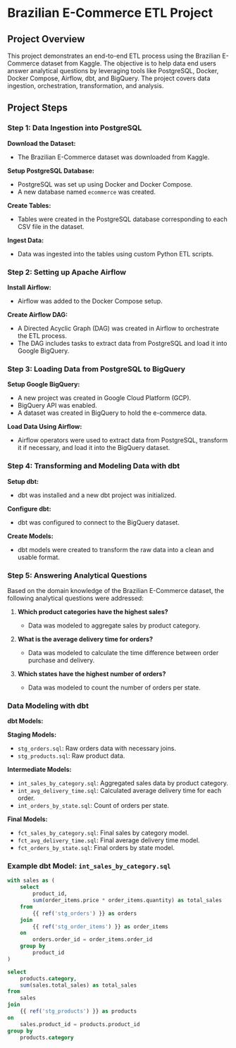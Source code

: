 # Brazilian E-Commerce ETL Project

## Project Overview

This project demonstrates an end-to-end ETL process using the Brazilian E-Commerce dataset from Kaggle. The objective is to help data end users answer analytical questions by leveraging tools like PostgreSQL, Docker, Docker Compose, Airflow, dbt, and BigQuery. The project covers data ingestion, orchestration, transformation, and analysis.

## Project Steps

### Step 1: Data Ingestion into PostgreSQL

**Download the Dataset:**
- The Brazilian E-Commerce dataset was downloaded from Kaggle.

**Setup PostgreSQL Database:**
- PostgreSQL was set up using Docker and Docker Compose.
- A new database named `ecommerce` was created.

**Create Tables:**
- Tables were created in the PostgreSQL database corresponding to each CSV file in the dataset.

**Ingest Data:**
- Data was ingested into the tables using custom Python ETL scripts.

### Step 2: Setting up Apache Airflow

**Install Airflow:**
- Airflow was added to the Docker Compose setup.

**Create Airflow DAG:**
- A Directed Acyclic Graph (DAG) was created in Airflow to orchestrate the ETL process.
- The DAG includes tasks to extract data from PostgreSQL and load it into Google BigQuery.

### Step 3: Loading Data from PostgreSQL to BigQuery

**Setup Google BigQuery:**
- A new project was created in Google Cloud Platform (GCP).
- BigQuery API was enabled.
- A dataset was created in BigQuery to hold the e-commerce data.

**Load Data Using Airflow:**
- Airflow operators were used to extract data from PostgreSQL, transform it if necessary, and load it into the BigQuery dataset.

### Step 4: Transforming and Modeling Data with dbt

**Setup dbt:**
- dbt was installed and a new dbt project was initialized.

**Configure dbt:**
- dbt was configured to connect to the BigQuery dataset.

**Create Models:**
- dbt models were created to transform the raw data into a clean and usable format.

### Step 5: Answering Analytical Questions

Based on the domain knowledge of the Brazilian E-Commerce dataset, the following analytical questions were addressed:

1. **Which product categories have the highest sales?**
   - Data was modeled to aggregate sales by product category.

2. **What is the average delivery time for orders?**
   - Data was modeled to calculate the time difference between order purchase and delivery.

3. **Which states have the highest number of orders?**
   - Data was modeled to count the number of orders per state.

### Data Modeling with dbt

**dbt Models:**

**Staging Models:**
- `stg_orders.sql`: Raw orders data with necessary joins.
- `stg_products.sql`: Raw product data.

**Intermediate Models:**
- `int_sales_by_category.sql`: Aggregated sales data by product category.
- `int_avg_delivery_time.sql`: Calculated average delivery time for each order.
- `int_orders_by_state.sql`: Count of orders per state.

**Final Models:**
- `fct_sales_by_category.sql`: Final sales by category model.
- `fct_avg_delivery_time.sql`: Final average delivery time model.
- `fct_orders_by_state.sql`: Final orders by state model.

### Example dbt Model: `int_sales_by_category.sql`

```sql
with sales as (
    select
        product_id,
        sum(order_items.price * order_items.quantity) as total_sales
    from
        {{ ref('stg_orders') }} as orders
    join
        {{ ref('stg_order_items') }} as order_items
    on
        orders.order_id = order_items.order_id
    group by
        product_id
)

select
    products.category,
    sum(sales.total_sales) as total_sales
from
    sales
join
    {{ ref('stg_products') }} as products
on
    sales.product_id = products.product_id
group by
    products.category
